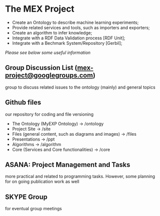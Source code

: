 # The MEX Project
* Create an Ontology to describe machine learning experiments;
* Provide related services and tools, such as importers and exporters;
* Create an algorithm to infer knowledge;
* Integrate with a RDF Data Validation process [RDF Unit];
* Integrate with a Bechmark System/Repository [Gerbil];

*Please see below some useful information*

## Group Discussion List (mex-project@googlegroups.com)
group to discuss related issues to the ontology (mainly) and general topics

## Github files
our repository for coding and file versioning
  * The Ontology (MyEXP Ontology)                        -> /ontology
  * Project Site                                         -> /site
  * Files (general content, such as diagrams and images) -> /files
  * Presentations                                        -> /ppt
  * Algorithms                                           -> /algorithm
  * Core (Services and Core functionalities)             -> /core

## ASANA: Project Management and Tasks
more practical and related to programming tasks. However, some planning for on going publication work as well

## SKYPE Group
for eventual group meetings
